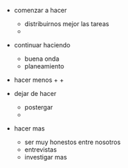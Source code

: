 - comenzar a hacer 
  + distribuirnos mejor las tareas 
  + 

- continuar haciendo 
  + buena onda 
  + planeamiento 

- hacer menos 
  + 
  + 

- dejar de hacer 
  + postergar 
  + 


- hacer mas 
  + ser muy honestos entre nosotros 
  + entrevistas
  + investigar mas 